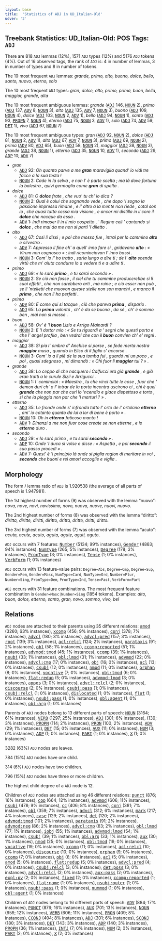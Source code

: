 ```yaml
---
layout: base
title:  'Statistics of ADJ in UD_Italian-Old'
udver: '2'
---
```


## Treebank Statistics: UD_Italian-Old: POS Tags: `ADJ`

There are 818 `ADJ` lemmas (12%), 1571 `ADJ` types (12%) and 5176 `ADJ` tokens (4%).
Out of 16 observed tags, the rank of `ADJ` is: 4 in number of lemmas, 3 in number of types and 8 in number of tokens.

The 10 most frequent `ADJ` lemmas: <em>grande, primo, alto, buono, dolce, bello, santo, nuovo, eterno, solo</em>

The 10 most frequent `ADJ` types:  <em>gran, dolce, alto, primo, prima, buon, bella, maggior, grande, alta</em>

The 10 most frequent ambiguous lemmas: <em>grande</em> (<tt><a href="it_old-pos-ADJ.html">ADJ</a></tt> 146, <tt><a href="it_old-pos-NOUN.html">NOUN</a></tt> 2), <em>primo</em> (<tt><a href="it_old-pos-ADJ.html">ADJ</a></tt> 137, <tt><a href="it_old-pos-ADV.html">ADV</a></tt> 8, <tt><a href="it_old-pos-NOUN.html">NOUN</a></tt> 3), <em>alto</em> (<tt><a href="it_old-pos-ADJ.html">ADJ</a></tt> 135, <tt><a href="it_old-pos-ADV.html">ADV</a></tt> 7, <tt><a href="it_old-pos-NOUN.html">NOUN</a></tt> 3), <em>buono</em> (<tt><a href="it_old-pos-ADJ.html">ADJ</a></tt> 109, <tt><a href="it_old-pos-NOUN.html">NOUN</a></tt> 4), <em>dolce</em> (<tt><a href="it_old-pos-ADJ.html">ADJ</a></tt> 103, <tt><a href="it_old-pos-NOUN.html">NOUN</a></tt> 2, <tt><a href="it_old-pos-ADV.html">ADV</a></tt> 1), <em>bello</em> (<tt><a href="it_old-pos-ADJ.html">ADJ</a></tt> 94, <tt><a href="it_old-pos-NOUN.html">NOUN</a></tt> 1), <em>santo</em> (<tt><a href="it_old-pos-ADJ.html">ADJ</a></tt> 93, <tt><a href="it_old-pos-PROPN.html">PROPN</a></tt> 7, <tt><a href="it_old-pos-NOUN.html">NOUN</a></tt> 4), <em>eterno</em> (<tt><a href="it_old-pos-ADJ.html">ADJ</a></tt> 75, <tt><a href="it_old-pos-NOUN.html">NOUN</a></tt> 3, <tt><a href="it_old-pos-ADV.html">ADV</a></tt> 1), <em>solo</em> (<tt><a href="it_old-pos-ADJ.html">ADJ</a></tt> 74, <tt><a href="it_old-pos-ADV.html">ADV</a></tt> 59, <tt><a href="it_old-pos-DET.html">DET</a></tt> 1), <em>vivo</em> (<tt><a href="it_old-pos-ADJ.html">ADJ</a></tt> 67, <tt><a href="it_old-pos-NOUN.html">NOUN</a></tt> 7)

The 10 most frequent ambiguous types:  <em>gran</em> (<tt><a href="it_old-pos-ADJ.html">ADJ</a></tt> 92, <tt><a href="it_old-pos-NOUN.html">NOUN</a></tt> 2), <em>dolce</em> (<tt><a href="it_old-pos-ADJ.html">ADJ</a></tt> 81, <tt><a href="it_old-pos-NOUN.html">NOUN</a></tt> 2, <tt><a href="it_old-pos-ADV.html">ADV</a></tt> 1), <em>alto</em> (<tt><a href="it_old-pos-ADJ.html">ADJ</a></tt> 67, <tt><a href="it_old-pos-ADV.html">ADV</a></tt> 7, <tt><a href="it_old-pos-NOUN.html">NOUN</a></tt> 3), <em>primo</em> (<tt><a href="it_old-pos-ADJ.html">ADJ</a></tt> 69, <tt><a href="it_old-pos-NOUN.html">NOUN</a></tt> 2), <em>prima</em> (<tt><a href="it_old-pos-ADV.html">ADV</a></tt> 80, <tt><a href="it_old-pos-ADJ.html">ADJ</a></tt> 65), <em>buon</em> (<tt><a href="it_old-pos-ADJ.html">ADJ</a></tt> 58, <tt><a href="it_old-pos-NOUN.html">NOUN</a></tt> 2), <em>maggior</em> (<tt><a href="it_old-pos-ADJ.html">ADJ</a></tt> 38, <tt><a href="it_old-pos-NOUN.html">NOUN</a></tt> 3), <em>grande</em> (<tt><a href="it_old-pos-ADJ.html">ADJ</a></tt> 38, <tt><a href="it_old-pos-NOUN.html">NOUN</a></tt> 1), <em>etterno</em> (<tt><a href="it_old-pos-ADJ.html">ADJ</a></tt> 35, <tt><a href="it_old-pos-NOUN.html">NOUN</a></tt> 10, <tt><a href="it_old-pos-ADV.html">ADV</a></tt> 1), <em>secondo</em> (<tt><a href="it_old-pos-ADJ.html">ADJ</a></tt> 29, <tt><a href="it_old-pos-ADP.html">ADP</a></tt> 10, <tt><a href="it_old-pos-ADV.html">ADV</a></tt> 7)


* <em>gran</em>
  * <tt><a href="it_old-pos-ADJ.html">ADJ</a></tt> 92: <em>Oh quanto parve a me <b>gran</b> maraviglia quand' io vidi tre facce a la sua testa !</em>
  * <tt><a href="it_old-pos-NOUN.html">NOUN</a></tt> 2: <em>Cade in la selva , e non l' è parte scelta ; ma là dove fortuna la balestra , quivi germoglia come <b>gran</b> di spelta .</em>
* <em>dolce</em>
  * <tt><a href="it_old-pos-ADJ.html">ADJ</a></tt> 81: <em>O <b>dolce</b> frate , che vuo' tu ch' io dica ?</em>
  * <tt><a href="it_old-pos-NOUN.html">NOUN</a></tt> 2: <em>Qual è colui che sognando vede , che dopo 'l sogno la passione impressa rimane , e l' altro a la mente non riede , cotal son io , ché quasi tutta cessa mia visione , e ancor mi distilla in il core il <b>dolce</b> che nacque da essa .</em>
  * <tt><a href="it_old-pos-ADV.html">ADV</a></tt> 1: <em>Indi rimaser lì in il mio cospetto , ' Regina celi ' cantando sì <b>dolce</b> , che mai da me non si partì 'l diletto .</em>
* <em>alto</em>
  * <tt><a href="it_old-pos-ADJ.html">ADJ</a></tt> 67: <em>Così li dissi ; e poi che mosso fue , intrai per lo cammino <b>alto</b> e silvestro .</em>
  * <tt><a href="it_old-pos-ADV.html">ADV</a></tt> 7: <em>Appresso il fine ch' a quell' inno fare si , gridavano <b>alto</b> : « Virum non cognosco » ; indi ricominciavan l' inno bassi .</em>
  * <tt><a href="it_old-pos-NOUN.html">NOUN</a></tt> 3: <em>Com' io l' ho tratto , saria lungo a dire ti ; de l' <b>alto</b> scende virtù che m' aiuta condurre lo a vedere ti e a udire ti .</em>
* <em>primo</em>
  * <tt><a href="it_old-pos-ADJ.html">ADJ</a></tt> 69: <em>« Io sarò <b>primo</b> , e tu sarai secondo » .</em>
  * <tt><a href="it_old-pos-NOUN.html">NOUN</a></tt> 2: <em>Se ciò non fosse , il ciel che tu cammine producerebbe sì li suoi effetti , che non sarebbero arti , ma ruine ; e ciò esser non può , se li 'ntelletti che muovon queste stelle non son manchi , e manco il <b>primo</b> , che non li ha perfetti .</em>
* <em>prima</em>
  * <tt><a href="it_old-pos-ADV.html">ADV</a></tt> 80: <em>E come qui si tacque , ciò che pareva <b>prima</b> , dispario .</em>
  * <tt><a href="it_old-pos-ADJ.html">ADJ</a></tt> 65: <em>La <b>prima</b> volontà , ch' è da sé buona , da sé , ch' è sommo ben , mai non si mosse .</em>
* <em>buon</em>
  * <tt><a href="it_old-pos-ADJ.html">ADJ</a></tt> 58: <em>Ov' è 'l <b>buon</b> Lizio e Arrigo Mainardi ?</em>
  * <tt><a href="it_old-pos-NOUN.html">NOUN</a></tt> 2: <em>E 'l dottor mio : « Se tu riguardi a ' segni che questi porta e che l' angel profila , ben vedrai che con il <b>buon</b> convien ch' e' regni .</em>
* <em>maggior</em>
  * <tt><a href="it_old-pos-ADJ.html">ADJ</a></tt> 38: <em>Sì pia l' ombra d' Anchise si porse , se fede merta nostra <b>maggior</b> musa , quando in Eliso di il figlio s' accorse .</em>
  * <tt><a href="it_old-pos-NOUN.html">NOUN</a></tt> 3: <em>Com' io a il piè de la sua tomba fui , guardò mi un poco , e poi , quasi sdegnoso , mi dimandò : « Chi fuor li <b>maggior</b> tui ? » .</em>
* <em>grande</em>
  * <tt><a href="it_old-pos-ADJ.html">ADJ</a></tt> 38: <em>Lo ceppo di che nacquero i Calfucci era già <b>grande</b> , e già eran tratti a le curule Sizii e Arrigucci .</em>
  * <tt><a href="it_old-pos-NOUN.html">NOUN</a></tt> 1: <em>I' cominciai : « Maestro , tu che vinci tutte le cose , fuor che ' demon duri ch' a l' intrar de la porta incontra uscirono ci , chi è quel <b>grande</b> che non par che curi lo 'ncendio e giace dispettoso e torto , sì che la pioggia non par che 'l marturi ? » .</em>
* <em>etterno</em>
  * <tt><a href="it_old-pos-ADJ.html">ADJ</a></tt> 35: <em>Le fronde onde s' infronda tutto l' orto de l' ortolano <b>etterno</b> , am' io cotanto quanto da lui a lor di bene è porto » .</em>
  * <tt><a href="it_old-pos-NOUN.html">NOUN</a></tt> 10: <em>Oh in <b>etterno</b> faticoso manto !</em>
  * <tt><a href="it_old-pos-ADV.html">ADV</a></tt> 1: <em>Dinanzi a me non fuor cose create se non etterne , e io <b>etterno</b> duro .</em>
* <em>secondo</em>
  * <tt><a href="it_old-pos-ADJ.html">ADJ</a></tt> 29: <em>« Io sarò primo , e tu sarai <b>secondo</b> » .</em>
  * <tt><a href="it_old-pos-ADP.html">ADP</a></tt> 10: <em>Onde 'l duca si volse e disse : « Aspetta , e poi <b>secondo</b> il suo passo procedi » .</em>
  * <tt><a href="it_old-pos-ADV.html">ADV</a></tt> 7: <em>Quest' è 'l principio là onde si piglia ragion di meritare in voi , <b>secondo</b> che buoni e rei amori accoglie e viglia .</em>

## Morphology

The form / lemma ratio of `ADJ` is 1.920538 (the average of all parts of speech is 1.947981).

The 1st highest number of forms (9) was observed with the lemma “nuovo”: <em>nova, nove, novi, novissimo, novo, nuova, nuove, nuovi, nuovo</em>.

The 2nd highest number of forms (8) was observed with the lemma “diritto”: <em>diritta, diritte, diritti, diritto, dritta, dritte, dritti, dritto</em>.

The 3rd highest number of forms (7) was observed with the lemma “acuto”: <em>acuta, acute, acuto, aguta, agute, aguti, aguto</em>.

`ADJ` occurs with 7 features: <tt><a href="it_old-feat-Number.html">Number</a></tt> (5134; 99% instances), <tt><a href="it_old-feat-Gender.html">Gender</a></tt> (4863; 94% instances), <tt><a href="it_old-feat-NumType.html">NumType</a></tt> (265; 5% instances), <tt><a href="it_old-feat-Degree.html">Degree</a></tt> (178; 3% instances), <tt><a href="it_old-feat-PronType.html">PronType</a></tt> (3; 0% instances), <tt><a href="it_old-feat-Tense.html">Tense</a></tt> (1; 0% instances), <tt><a href="it_old-feat-VerbForm.html">VerbForm</a></tt> (1; 0% instances)

`ADJ` occurs with 13 feature-value pairs: `Degree=Abs`, `Degree=Cmp`, `Degree=Sup`, `Gender=Fem`, `Gender=Masc`, `NumType=Card`, `NumType=Ord`, `Number=Plur`, `Number=Sing`, `PronType=Dem`, `PronType=Ind`, `Tense=Past`, `VerbForm=Part`

`ADJ` occurs with 31 feature combinations.
The most frequent feature combination is `Gender=Masc|Number=Sing` (1854 tokens).
Examples: <em>alto, buon, dolce, etterno, santo, gran, novo, sommo, vivo, bel</em>


## Relations

`ADJ` nodes are attached to their parents using 35 different relations: <tt><a href="it_old-dep-amod.html">amod</a></tt> (3260; 63% instances), <tt><a href="it_old-dep-xcomp.html">xcomp</a></tt> (456; 9% instances), <tt><a href="it_old-dep-conj.html">conj</a></tt> (378; 7% instances), <tt><a href="it_old-dep-advcl.html">advcl</a></tt> (180; 3% instances), <tt><a href="it_old-dep-advcl-pred.html">advcl:pred</a></tt> (157; 3% instances), <tt><a href="it_old-dep-root.html">root</a></tt> (139; 3% instances), <tt><a href="it_old-dep-acl-relcl.html">acl:relcl</a></tt> (124; 2% instances), <tt><a href="it_old-dep-parataxis.html">parataxis</a></tt> (91; 2% instances), <tt><a href="it_old-dep-obl.html">obl</a></tt> (58; 1% instances), <tt><a href="it_old-dep-ccomp-reported.html">ccomp:reported</a></tt> (51; 1% instances), <tt><a href="it_old-dep-advmod-tmod.html">advmod:tmod</a></tt> (45; 1% instances), <tt><a href="it_old-dep-ccomp.html">ccomp</a></tt> (39; 1% instances), <tt><a href="it_old-dep-nsubj.html">nsubj</a></tt> (33; 1% instances), <tt><a href="it_old-dep-obl-lmod.html">obl:lmod</a></tt> (31; 1% instances), <tt><a href="it_old-dep-advmod.html">advmod</a></tt> (22; 0% instances), <tt><a href="it_old-dep-advcl-cmp.html">advcl:cmp</a></tt> (17; 0% instances), <tt><a href="it_old-dep-obj.html">obj</a></tt> (16; 0% instances), <tt><a href="it_old-dep-acl.html">acl</a></tt> (13; 0% instances), <tt><a href="it_old-dep-csubj.html">csubj</a></tt> (12; 0% instances), <tt><a href="it_old-dep-nmod.html">nmod</a></tt> (11; 0% instances), <tt><a href="it_old-dep-orphan.html">orphan</a></tt> (8; 0% instances), <tt><a href="it_old-dep-vocative.html">vocative</a></tt> (7; 0% instances), <tt><a href="it_old-dep-obl-tmod.html">obl:tmod</a></tt> (6; 0% instances), <tt><a href="it_old-dep-flat-redup.html">flat:redup</a></tt> (5; 0% instances), <tt><a href="it_old-dep-advmod-lmod.html">advmod:lmod</a></tt> (3; 0% instances), <tt><a href="it_old-dep-appos.html">appos</a></tt> (3; 0% instances), <tt><a href="it_old-dep-advcl-relcl.html">advcl:relcl</a></tt> (2; 0% instances), <tt><a href="it_old-dep-discourse.html">discourse</a></tt> (2; 0% instances), <tt><a href="it_old-dep-csubj-pass.html">csubj:pass</a></tt> (1; 0% instances), <tt><a href="it_old-dep-csubj-relcl.html">csubj:relcl</a></tt> (1; 0% instances), <tt><a href="it_old-dep-dislocated.html">dislocated</a></tt> (1; 0% instances), <tt><a href="it_old-dep-flat.html">flat</a></tt> (1; 0% instances), <tt><a href="it_old-dep-nsubj-pass.html">nsubj:pass</a></tt> (1; 0% instances), <tt><a href="it_old-dep-obl-agent.html">obl:agent</a></tt> (1; 0% instances), <tt><a href="it_old-dep-obl-arg.html">obl:arg</a></tt> (1; 0% instances)

Parents of `ADJ` nodes belong to 13 different parts of speech: <tt><a href="it_old-pos-NOUN.html">NOUN</a></tt> (3164; 61% instances), <tt><a href="it_old-pos-VERB.html">VERB</a></tt> (1297; 25% instances), <tt><a href="it_old-pos-ADJ.html">ADJ</a></tt> (301; 6% instances),  (139; 3% instances), <tt><a href="it_old-pos-PROPN.html">PROPN</a></tt> (114; 2% instances), <tt><a href="it_old-pos-PRON.html">PRON</a></tt> (100; 2% instances), <tt><a href="it_old-pos-ADV.html">ADV</a></tt> (29; 1% instances), <tt><a href="it_old-pos-DET.html">DET</a></tt> (15; 0% instances), <tt><a href="it_old-pos-AUX.html">AUX</a></tt> (11; 0% instances), <tt><a href="it_old-pos-NUM.html">NUM</a></tt> (3; 0% instances), <tt><a href="it_old-pos-ADP.html">ADP</a></tt> (1; 0% instances), <tt><a href="it_old-pos-PART.html">PART</a></tt> (1; 0% instances), <tt><a href="it_old-pos-X.html">X</a></tt> (1; 0% instances)

3282 (63%) `ADJ` nodes are leaves.

784 (15%) `ADJ` nodes have one child.

314 (6%) `ADJ` nodes have two children.

796 (15%) `ADJ` nodes have three or more children.

The highest child degree of a `ADJ` node is 12.

Children of `ADJ` nodes are attached using 46 different relations: <tt><a href="it_old-dep-punct.html">punct</a></tt> (876; 16% instances), <tt><a href="it_old-dep-cop.html">cop</a></tt> (664; 12% instances), <tt><a href="it_old-dep-advmod.html">advmod</a></tt> (606; 11% instances), <tt><a href="it_old-dep-nsubj.html">nsubj</a></tt> (478; 9% instances), <tt><a href="it_old-dep-cc.html">cc</a></tt> (406; 8% instances), <tt><a href="it_old-dep-conj.html">conj</a></tt> (381; 7% instances), <tt><a href="it_old-dep-obl.html">obl</a></tt> (359; 7% instances), <tt><a href="it_old-dep-advcl.html">advcl</a></tt> (312; 6% instances), <tt><a href="it_old-dep-mark.html">mark</a></tt> (217; 4% instances), <tt><a href="it_old-dep-case.html">case</a></tt> (129; 2% instances), <tt><a href="it_old-dep-det.html">det</a></tt> (120; 2% instances), <tt><a href="it_old-dep-advmod-tmod.html">advmod:tmod</a></tt> (101; 2% instances), <tt><a href="it_old-dep-parataxis.html">parataxis</a></tt> (91; 2% instances), <tt><a href="it_old-dep-advmod-neg.html">advmod:neg</a></tt> (86; 2% instances), <tt><a href="it_old-dep-advcl-cmp.html">advcl:cmp</a></tt> (83; 2% instances), <tt><a href="it_old-dep-obl-lmod.html">obl:lmod</a></tt> (77; 1% instances), <tt><a href="it_old-dep-iobj.html">iobj</a></tt> (55; 1% instances), <tt><a href="it_old-dep-advmod-lmod.html">advmod:lmod</a></tt> (54; 1% instances), <tt><a href="it_old-dep-csubj.html">csubj</a></tt> (39; 1% instances), <tt><a href="it_old-dep-obl-arg.html">obl:arg</a></tt> (33; 1% instances), <tt><a href="it_old-dep-aux.html">aux</a></tt> (30; 1% instances), <tt><a href="it_old-dep-nmod.html">nmod</a></tt> (25; 0% instances), <tt><a href="it_old-dep-obl-tmod.html">obl:tmod</a></tt> (19; 0% instances), <tt><a href="it_old-dep-vocative.html">vocative</a></tt> (19; 0% instances), <tt><a href="it_old-dep-xcomp.html">xcomp</a></tt> (11; 0% instances), <tt><a href="it_old-dep-acl-relcl.html">acl:relcl</a></tt> (10; 0% instances), <tt><a href="it_old-dep-discourse.html">discourse</a></tt> (10; 0% instances), <tt><a href="it_old-dep-orphan.html">orphan</a></tt> (9; 0% instances), <tt><a href="it_old-dep-ccomp.html">ccomp</a></tt> (7; 0% instances), <tt><a href="it_old-dep-obj.html">obj</a></tt> (6; 0% instances), <tt><a href="it_old-dep-acl.html">acl</a></tt> (5; 0% instances), <tt><a href="it_old-dep-amod.html">amod</a></tt> (5; 0% instances), <tt><a href="it_old-dep-flat-redup.html">flat:redup</a></tt> (5; 0% instances), <tt><a href="it_old-dep-advcl-pred.html">advcl:pred</a></tt> (4; 0% instances), <tt><a href="it_old-dep-csubj-relcl.html">csubj:relcl</a></tt> (3; 0% instances), <tt><a href="it_old-dep-det-poss.html">det:poss</a></tt> (3; 0% instances), <tt><a href="it_old-dep-advcl-relcl.html">advcl:relcl</a></tt> (2; 0% instances), <tt><a href="it_old-dep-aux-pass.html">aux:pass</a></tt> (2; 0% instances), <tt><a href="it_old-dep-expl-pv.html">expl:pv</a></tt> (2; 0% instances), <tt><a href="it_old-dep-fixed.html">fixed</a></tt> (2; 0% instances), <tt><a href="it_old-dep-ccomp-reported.html">ccomp:reported</a></tt> (1; 0% instances), <tt><a href="it_old-dep-flat-name.html">flat:name</a></tt> (1; 0% instances), <tt><a href="it_old-dep-nsubj-outer.html">nsubj:outer</a></tt> (1; 0% instances), <tt><a href="it_old-dep-nsubj-pass.html">nsubj:pass</a></tt> (1; 0% instances), <tt><a href="it_old-dep-nummod.html">nummod</a></tt> (1; 0% instances), <tt><a href="it_old-dep-obl-agent.html">obl:agent</a></tt> (1; 0% instances)

Children of `ADJ` nodes belong to 16 different parts of speech: <tt><a href="it_old-pos-ADV.html">ADV</a></tt> (884; 17% instances), <tt><a href="it_old-pos-PUNCT.html">PUNCT</a></tt> (876; 16% instances), <tt><a href="it_old-pos-AUX.html">AUX</a></tt> (701; 13% instances), <tt><a href="it_old-pos-NOUN.html">NOUN</a></tt> (659; 12% instances), <tt><a href="it_old-pos-VERB.html">VERB</a></tt> (606; 11% instances), <tt><a href="it_old-pos-PRON.html">PRON</a></tt> (409; 8% instances), <tt><a href="it_old-pos-CCONJ.html">CCONJ</a></tt> (404; 8% instances), <tt><a href="it_old-pos-ADJ.html">ADJ</a></tt> (301; 6% instances), <tt><a href="it_old-pos-SCONJ.html">SCONJ</a></tt> (180; 3% instances), <tt><a href="it_old-pos-DET.html">DET</a></tt> (143; 3% instances), <tt><a href="it_old-pos-ADP.html">ADP</a></tt> (140; 3% instances), <tt><a href="it_old-pos-PROPN.html">PROPN</a></tt> (36; 1% instances), <tt><a href="it_old-pos-INTJ.html">INTJ</a></tt> (7; 0% instances), <tt><a href="it_old-pos-NUM.html">NUM</a></tt> (2; 0% instances), <tt><a href="it_old-pos-PART.html">PART</a></tt> (2; 0% instances), <tt><a href="it_old-pos-X.html">X</a></tt> (2; 0% instances)

